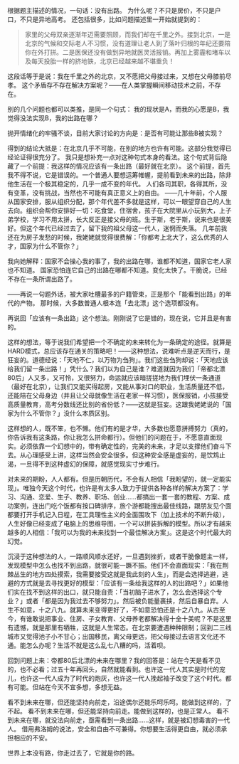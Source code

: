 根据题主描述的情况，一句话：没有出路。
为什么呢？不只是房价，不只是户口，不只是异地高考。
还包括很多，比如问题描述里一开始就提到的：

> 家里的父母双亲逐渐年迈需要照顾，而我们却在千里之外。接到北京，一是北京的气候和交际老人不习惯，没有道理让老人到了落叶归根的年纪还要陪你在外打拼。二是医保还没有做到异地就医灵活报销。再加上雾霾和堵车以及每天投胎一样的挤地铁，北京已经越来越不堪重负！

这段话等于是说：我在千里之外的北京，又不愿把父母接过来，又想在父母膝前尽孝。
这个矛盾存不存在解决方案呢？——在人类掌握瞬间移动技术之前，不存在。

别的几个问题也都可以类推，是同一个句式：
我的现状是A，而我的心愿是B，我觉得没法实现B，我的出路在哪？

抛开情绪化的牢骚不谈，目前大家讨论的方向是：是否有可能让那些B被实现？

得到的结论大抵是：在北京几乎不可能，在别的地方也许有可能。这部分我觉得已经论证得很充分了。
我只是想补充一点对这种句式本身的看法。这个句式背后隐藏了一个前提：我这样的情况应该有一条出路（最好就在北京）。
这个前提，首先我不得不说，它是错误的。一个普通人要想运筹帷幄，提前看到未来的出路，除非他生活在一个极其稳定的，几乎一成不变的年代。
人们各司其职，各得其所，没有变革，没有挑战，当然也不可能有真正意义上的自由。
——几十年前，个人服从国家安排，服从组织分配，那个年代差不多就是这样，可以一眼望穿自己的人生去向。组织会帮你安排好一切：吃食堂，住宿舍，孩子在大院里从小玩到大，上子弟学校，学习不用太拼，长大反正是接父母的班。生于斯，老于斯，说来也是很美好。但这个年代已经过去了，留下我的祖父母这一代人，迷惘而失落。
几年前我还在为房子发愁的时候，我姥姥就觉得很费解：「你都考上北大了，这么优秀的人才，国家为什么不管你？」

我向她解释：国家不会操心我的事了，我的出路在哪，谁都不知道，国家它老人家也不知道。
国家恐怕连它自己的出路在哪都不知道。变化太快了。干脆说，已经不存在一条所谓出路了。

——再说一句题外话，被大家吐槽最多的户籍管束，正是那个「能看到出路」的年代的产物。
那时候，大多数普通人根本连「去北漂」这个选项都没有。

再说回「应该有一条出路」这个想法。刚刚说了它是错的，现在说，它并且是有害的。

这样的想法，等于说我们希望把一个不确定的未来转化为一条确定的途径。就算是HARD模式，总应该存在通关的策略吧！——这种想法，说难听点是逆天而行，是狂妄的。道德经说：「天地不仁，以万物为刍狗」。我们这些刍狗却说：「天地应该给我们留一条出路！」凭什么？我们以为自己是谁？难道就因为我们「帝都北漂80后」人又多，又可怜，又很努力，命运就应该暗搓搓地为我们埋伏一条通道（最好在北京），让我们又能买得起房，又能从事对口的职业，生活质量还不低，还能陪在父母身边（并且让父母就像生活在老家一样习惯），医保报销，小孩接受高质量教育，高考分数线还比别的省份低？——这就是狂妄。这跟我姥姥说的「国家为什么不管你？」没什么本质区别。

这样想的人，既不笨，也不懒。他们有的是才华，大多数也愿意拼搏努力（真的，你告诉我有这条路，你让我怎么拼命都行）。但他们的问题在于，不愿意直面现实。必须依靠一个幻想中的，带有确定性的，完美的未来，才足以支撑他们奋斗下去。从心理感受上讲，这样当然会安全很多。但这种安全感是虚妄的，是饮鸩止渴，一旦得不到这种虚幻的保障，就感觉现实寸步难行。

对未来的期盼，人人都有。但是历朝历代，不会有人相信「我盼望的，就一定能实现」。唯独今天这个时代，也许是有太多人致力于提供各种各样的解决方案了：学习、沟通、恋爱、生子、教养、职场、创业……都搞出一套一套的教程、方案、成功案例，连出门吃个饭都有按口碑排序，旅个游都能搜出最佳线路，跟朋友见个面都要打开手机记入日程，在工具理性主义的全面围攻下（加上技术的不断升级），人生好像已经变成了电脑上的思维导图，一个可以拼装拆解的模型。所以才有越来越多的人相信：「我可以为我的未来找到一个最佳解决方案」。这是这个时代最大的幻觉。

沉浸于这种想法的人，一路顺风顺水还好，一旦遇到挫折，或者干脆像题主一样，发现模型中怎么也找不到出路，就很可能一蹶不振。他们不会直面现实：「我在荆棘丛生的地方四处摸索，我需要接受这就是我此刻的人生」，而是会选择逃避，逃避的方式就是去寻找更好的模型：「应该有一条给我这样的人的出路吧？」如果他们实在找不到这样的出口，就只能自责：「当初脑子进水了，怎么会选择这个专业？」或者「都是因为我过去不够努力」。然后被负能量裹挟，然后自暴自弃。人生不如意，十之八九。就算未来变得更好了，不如意恐怕还是十之八九。从古至今，有谁敢说把事业、住房、子女教育、父母养老都解决得十全十美呢？不是这里有遗憾，就是那里有牺牲，这就是人生常态。在北京要遭遇种种限制；回到二三线城市又觉得池子小不甘心；出国移民，离父母更远，把父母接过去语言文化还不通。能怎么办呢？生活不就是这么乱七八糟的吗，活着呗。

回到问题上来：帝都80后北漂的未来在哪里？我的回答是：站在今天是看不见的，也不必看；过五十年再回头，自然就能看到。也许这一代人其实是时代的宠儿，也许这一代人成为了时代的炮灰，也许这一代人挽起袖子改变了这个时代。都有可能。但站在今天不宜多想，多想无益。

看不到未来在哪，但还能坚持向前走，沿途偶尔还能乐呵乐呵。能做到这样的，了不起。
看不到未来在哪，但还能坚持向前走。能做到这样的，也是正常人。
看不到未来在哪，就没法向前走，亟需看到一条出路……这样，就是被幻想毒害的一代人。
借用弗洛姆的说法，安全和自由不可兼得。你想要生活得更自由，就必须承担相应的不安。

世界上本没有路，你走过去了，它就是你的路。

